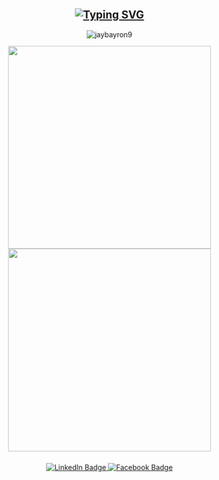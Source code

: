 <h2 align="center">
  <a href="https://git.io/typing-svg">
    <img src="https://readme-typing-svg.demolab.com?font=Fira+Code&duration=3500&pause=500&color=22EBF7&center=true&vCenter=true&multiline=true&width=500&height=70&lines=Hello+there%2C+I'm+Jay+%F0%9F%91%8B;Glad+you're+here%F0%9F%98%84" alt="Typing SVG" />
  </a>
</h2>


<p align="center"><img src="https://komarev.com/ghpvc/?username=jaybayron9&label=Profile%20views&color=0e75b6&style=flat" alt="jaybayron9"/></p>
<div align=center>
    <img width="400" src="https://github-readme-stats.vercel.app/api?username=jaybayron9&theme=tokyonight&show_icons=true&hide_border=true&count_private=true" />
    <img width="400" src="https://github-readme-streak-stats.herokuapp.com?user=jaybayron9&theme=tokyonight&hide_border=true" />
</div>

<h5 align="center"></h5>
<div align="center">
    <a href="https://www.linkedin.com/in/jay-camanian-4a8648191/" target="_blank">
        <img src="https://img.shields.io/badge/LinkedIn-blue?style=for-the-badge&logo=linkedin&logoColor=white"
            alt="LinkedIn Badge" />
    </a>
    <a href="https://web.facebook.com/jay.bayron900/" target="_blank">
        <img src="https://img.shields.io/badge/Facebook-E4405F?style=for-the-badge&logo=facebook&logoColor=white" alt="Facebook Badge" />
    </a>
</div>


<!-- - 👋 Hi, I’m @jaybayron9
- 👀 I’m interested in programming
- 🌱 I’m currently learning frontend ang backend language
- 💞️ I’m looking to collaborate on ...
- 📫 How to reach me jaybayron400@gmail.com -->

<!---
jaybayron9/jaybayron9 is a ✨ special ✨ repository because its `README.md` (this file) appears on your GitHub profile.
You can click the Preview link to take a look at your changes.
--->

